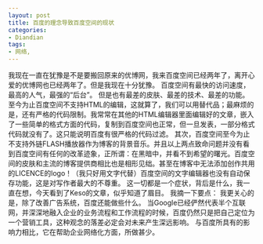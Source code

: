 ```yaml
---
layout: post
title: 百度的理念导致百度空间的现状
categories:
- Diandian
tags:
- 网络, 
---
```

我现在一直在犹豫是不是要搬回原来的优博网，我来百度空间已经两年了，离开心爱的优博网也已经两年了。但是我现在十分犹豫。 百度空间有最快的访问速度，最高的人气，最强的“后台”。 但是也有最差的皮肤、最差的技术、最差的功能。 至今为止百度空间不支持HTML的编辑，这就算了，我们可以用替代品；最麻烦的是，还有严格的代码限制。我常常在其他的HTML编辑器里面编辑好的文章，嵌入了一些简单的格式方面的代码，复制到百度空间也正常，但一旦发表，一部分格式代码就没有了。这只能说明百度有很严格的代码过滤。 其次，百度空间至今为止不支持外链FLASH播放器作为博客的背景音乐。并且以上两点致命问题并没有看到百度空间有任何的改革迹象，正所谓：在黑暗中，并看不到希望的曙光。百度空间的皮肤和主流的博客提供商相比也是相形见绌。甚至在博客中无法添加创作共用的LICENCE的logo！（我只好用文字代替）百度空间的文字编辑器也没有自动保存功能，这是对写作者最大的不尊重。 这一切都是一个症状，背后是什么，我一直在想，今天看到了Keso的文章，似乎知道了眉目。 我摘一下要点： 我更关心的是，除了改善广告系统，百度还能做些什么。 当Google已经俨然代表半个互联网，并深深地融入企业的业务流程和工作流程的时候，百度仍然只是把自己定位为一个营销工具，这种观念的落差必定会对未来产生深远影响。 与百度所具有的影响力相比，它在帮助企业网络化方面，所做甚少。